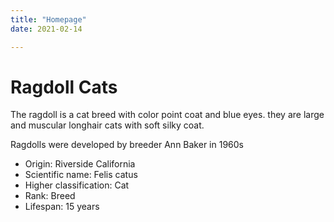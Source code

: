 ```yaml
---
title: "Homepage"
date: 2021-02-14

---
```



# Ragdoll Cats

The ragdoll is a cat breed with color point coat and blue eyes. they are large and muscular longhair cats with soft silky coat.

Ragdolls were developed by breeder Ann Baker in 1960s

- Origin: Riverside California
- Scientific name: Felis catus
- Higher classification: Cat
- Rank: Breed
- Lifespan: 15 years
